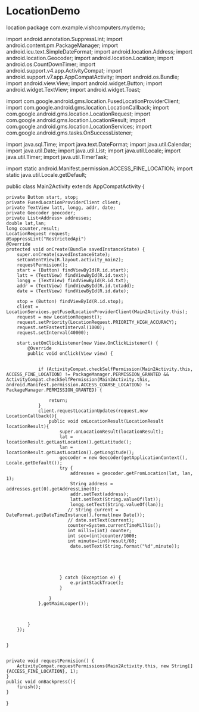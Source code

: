 # LocationDemo
location
package com.example.vishcomputers.mydemo;

import android.annotation.SuppressLint;
import android.content.pm.PackageManager;
import android.icu.text.SimpleDateFormat;
import android.location.Address;
import android.location.Geocoder;
import android.location.Location;
import android.os.CountDownTimer;
import android.support.v4.app.ActivityCompat;
import android.support.v7.app.AppCompatActivity;
import android.os.Bundle;
import android.view.View;
import android.widget.Button;
import android.widget.TextView;
import android.widget.Toast;

import com.google.android.gms.location.FusedLocationProviderClient;
import com.google.android.gms.location.LocationCallback;
import com.google.android.gms.location.LocationRequest;
import com.google.android.gms.location.LocationResult;
import com.google.android.gms.location.LocationServices;
import com.google.android.gms.tasks.OnSuccessListener;

import java.sql.Time;
import java.text.DateFormat;
import java.util.Calendar;
import java.util.Date;
import java.util.List;
import java.util.Locale;
import java.util.Timer;
import java.util.TimerTask;

import static android.Manifest.permission.ACCESS_FINE_LOCATION;
import static java.util.Locale.getDefault;

public class Main2Activity extends AppCompatActivity {

    private Button start, stop;
    private FusedLocationProviderClient client;
    private TextView latt, longg, addr, date;
    private Geocoder geocoder;
    private List<Address> addresses;
    double lat,lan;
    long counter,result;
    LocationRequest request;
    @SuppressLint("RestrictedApi")
    @Override
    protected void onCreate(Bundle savedInstanceState) {
        super.onCreate(savedInstanceState);
        setContentView(R.layout.activity_main2);
        requestPermision();
        start = (Button) findViewById(R.id.start);
        latt = (TextView) findViewById(R.id.text);
        longg = (TextView) findViewById(R.id.txt);
        addr = (TextView) findViewById(R.id.txtadd);
        date = (TextView) findViewById(R.id.date);

        stop = (Button) findViewById(R.id.stop);
        client = LocationServices.getFusedLocationProviderClient(Main2Activity.this);
        request = new LocationRequest();
        request.setPriority(LocationRequest.PRIORITY_HIGH_ACCURACY);
        request.setFastestInterval(1000);
        request.setInterval(40000);

        start.setOnClickListener(new View.OnClickListener() {
            @Override
            public void onClick(View view) {


                if (ActivityCompat.checkSelfPermission(Main2Activity.this, ACCESS_FINE_LOCATION) != PackageManager.PERMISSION_GRANTED && ActivityCompat.checkSelfPermission(Main2Activity.this, android.Manifest.permission.ACCESS_COARSE_LOCATION) != PackageManager.PERMISSION_GRANTED) {

                    return;
                }
                client.requestLocationUpdates(request,new LocationCallback(){
                    public void onLocationResult(LocationResult locationResult){
                        super.onLocationResult(locationResult);
                        lat = locationResult.getLastLocation().getLatitude();
                        lan = locationResult.getLastLocation().getLongitude();
                        geocoder = new Geocoder(getApplicationContext(), Locale.getDefault());
                        try {
                            addresses = geocoder.getFromLocation(lat, lan, 1);
                            String address = addresses.get(0).getAddressLine(0);
                            addr.setText(address);
                            latt.setText(String.valueOf(lat));
                            longg.setText(String.valueOf(lan));
                           // String current = DateFormat.getDateTimeInstance().format(new Date());
                           // date.setText(current);
                           counter=System.currentTimeMillis();
                           int milli=(int) counter;
                           int sec=(int)counter/1000;
                           int minute=(int)result/60;
                            date.setText(String.format("%d",minute));





                        } catch (Exception e) {
                            e.printStackTrace();
                        }

                    }
                },getMainLooper());



            }
        });


    }


    private void requestPermision() {
        ActivityCompat.requestPermissions(Main2Activity.this, new String[]{ACCESS_FINE_LOCATION}, 1);
    }
    public void onBackpress(){
        finish();
    }


}




